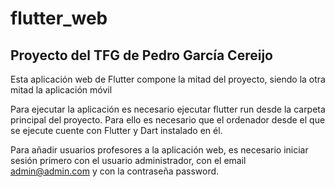 # flutter_web

## Proyecto del TFG de Pedro García Cereijo

Esta aplicación web de Flutter compone la mitad del proyecto, siendo la otra mitad la aplicación móvil

Para ejecutar la aplicación es necesario ejecutar flutter run desde la carpeta principal del proyecto. Para ello es necesario que el ordenador desde el que se ejecute cuente con Flutter y Dart instalado en él.

Para añadir usuarios profesores a la aplicación web, es necesario iniciar sesión primero con el usuario administrador, con el email admin@admin.com y con la contraseña password.